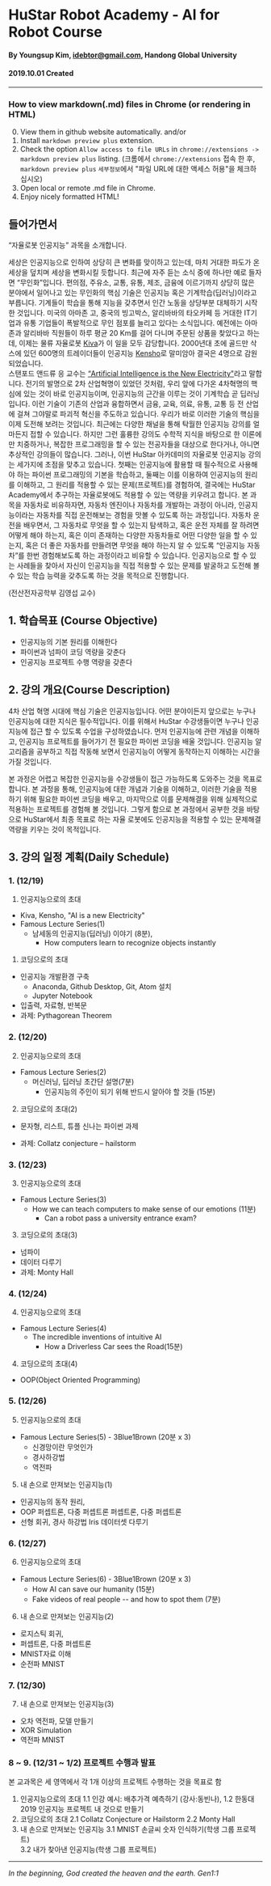 # HuStar Robot Academy - AI for Robot Course

#### By Youngsup Kim, idebtor@gmail.com, Handong Global University
#### 2019.10.01 Created
-------------------------------
### How to view markdown(.md) files in Chrome (or rendering in HTML)
 0. View them in github website automatically.
 and/or
 1. Install `markdown preview plus` extension.
 2. Check the option `Allow access to file URLs` in `chrome://extensions -> markdown preview plus` listing.
    (크롬에서 `chrome://extensions` 접속 한 후, `markdown preview plus` `세부정보`에서 "파일 URL에 대한 액세스 허용"을 체크하십시오)
 3. Open local or remote .md file in Chrome.
 4. Enjoy nicely formatted HTML!

## 들어가면서

“자율로봇 인공지능” 과목을 소개합니다.

세상은 인공지능으로 인하여 상당히 큰 변화를 맞이하고 있는데, 마치 거대한 파도가 온 세상을 덮치며 세상을 변화시킬 듯합니다. 최근에 자주 듣는 소식 중에 하나만 예로 들자면 “무인화”입니다. 편의점, 주유소, 교통, 유통, 제조, 금융에 이르기까지 상당히 많은 분야에서 일어나고 있는 무인화의 핵심 기술은 인공지능 혹은 기계학습(딥러닝)이라고 부릅니다. 기계들이 학습을 통해 지능을 갖추면서 인간 노동을 상당부분 대체하기 시작한 것입니다.  미국의 아마존 고, 중국의 빙고박스, 알리바바의 타오카페 등 거대한 IT기업과 유통 기업들이 폭발적으로 무인 점포를 늘리고 있다는 소식입니다. 예전에는 아마존과 알리바바 직원들이 하루 평균 20 Km를 걸어 다니며 주문된 상품을 찾았다고 하는데, 이제는 물류 자율로봇 [Kiva](https://www.youtube.com/watch?v=UTNsaG5ZleE)가 이 일을 모두 감당합니다.  2000년대 초에 골드만 삭스에 있던 600명의 트레이더들이 인공지능 [Kensho](https://newspeppermint.com/2016/03/24/kensho3/)로 말미암아 결국은 4명으로 감원되었습니다.  
스탠포드 앤드류 응 교수는 [“Artificial Intelligence is the New Electricity"](https://www.youtube.com/watch?v=NQK4ZY_gwKI)라고 말합니다.  전기의 발명으로 2차 산업혁명이 있었던 것처럼, 우리 앞에 다가온 4차혁명의 핵심에 있는 것이 바로 인공지능이며, 인공지능의 근간을 이루는 것이 기계학습 곧 딥러닝입니다. 이런 기술이 기존의 산업과 융합하면서 금융, 교육, 의료, 유통, 교통 등 전 산업에 걸쳐 그야말로 파괴적 혁신을 주도하고 있습니다.  우리가 바로 이러한 기술의 핵심을 이제 도전해 보려는 것입니다.
최근에는 다양한 채널을 통해 탁월한 인공지능 강의를 얼마든지 접할 수 있습니다. 하지만 그런 훌륭한 강의도 수학적 지식을 바탕으로 한 이론에만 치중하거나, 복잡한 프로그래밍을 할 수 있는 전공자들을 대상으로 한다거나, 아니면 추상적인 강의들이 많습니다. 그러나, 이번 HuStar 아카데미의 자율로봇 인공지능 강의는 세가지에 초점을 맞추고 있습니다. 첫째는 인공지능에 활용할 때 필수적으로 사용해야 하는 파이썬 프로그래밍의 기본을 학습하고, 둘째는 이를 이용하여 인공지능의 원리를 이해하고, 그 원리를 적용할 수 있는 문제(프로젝트)를 경험하여, 결국에는 HuStar Academy에서 추구하는 자율로봇에도 적용할 수 있는 역량을 키우려고 합니다.
본 과목을 자동차로 비유하자면, 자동차 엔진이나 자동차를 개발하는 과정이 아니라, 인공지능이라는 자동차를 직접 운전해보는 경험을 맛볼 수 있도록 하는 과정입니다. 자동차 운전을 배우면서, 그 자동차로 무엇을 할 수 있는지 탐색하고, 혹은 운전 자체를 잘 하려면 어떻게 해야 하는지, 혹은 이미 존재하는 다양한 자동차들로 어떤 다양한 일을 할 수 있는지, 혹은 더 좋은 자동차를 만들려면 무엇을 해야 하는지 알 수 있도록 “인공지능 자동차”를 한번 경험해보도록 하는 과정이라고 비유할 수 있습니다. 인공지능으로 할 수 있는 사례들을 찾아서 자신이 인공지능을 직접 적용할 수 있는 문제를 발굴하고 도전해 볼 수 있는 학습 능력을 갖추도록 하는 것을 목적으로 진행합니다.  

(전산전자공학부 김영섭 교수)

## 1.	학습목표 (Course Objective)
 - 인공지능의 기본 원리를 이해한다
 - 파이썬과 넘파이 코딩 역량을 갖춘다
 - 인공지능 프로젝트 수행 역량을 갖춘다

## 2.	강의 개요(Course Description)
4차 산업 혁명 시대에 핵심 기술은 인공지능입니다. 어떤 분야이든지 앞으로는 누구나 인공지능에 대한 지식은 필수적입니다. 이를 위해서 HuStar 수강생들이면 누구나 인공지능에 접근 할 수 있도록 수업을 구성하였습니다.  먼저 인공지능에 관련 개념을 이해하고, 인공지능 프로젝트를 들어가기 전 필요한 파이썬 코딩을 배울 것입니다.  인공지능 알고리즘을 공부하고 직접 작동해 보면서 인공지능이 어떻게 동작하는지 이해하는 시간을 가질 것입니다.

본 과정은 어렵고 복잡한 인공지능을 수강생들이 접근 가능하도록 도와주는 것을 목표로 합니다. 본 과정을 통해, 인공지능에 대한 개념과 기술을 이해하고, 이러한 기술을 적용하기 위해 필요한 파이썬 코딩을 배우고, 마지막으로 이를 문제해결을 위해 실제적으로 적용하는 프로젝트를 경험해 볼 것입니다. 그렇게 함으로 본 과정에서 공부한 것을 바탕으로 HuStar에서 최종 목표로 하는 자율 로봇에도 인공지능을 적용할 수 있는 문제해결 역량을 키우는 것이 목적입니다.

## 3. 강의 일정 계획(Daily Schedule)

### 1. (12/19)
1. 인공지능으로의 초대
  - Kiva, Kensho, "AI is a new Electricity"
  - Famous Lecture Series(1)
    - 남세동의 인공지능(딥러닝) 이야기 (8분),
		- How computers learn to recognize objects instantly

1. 코딩으로의 초대
  -	인공지능 개발환경 구축
    - Anaconda, Github Desktop, Git, Atom 설치
    - Jupyter Notebook
  -	입출력, 자료형, 반복문
  - 과제: Pythagorean Theorem

### 2. (12/20)
2. 인공지능으로의 초대
  - Famous Lecture Series(2)
    - 머신러닝, 딥러닝 초간단 설명(7분)
		- 인공지능의 주인이 되기 위해 반드시 알아야 할 것들 (15분)

2. 코딩으로의 초대(2)
  -	문자형, 리스트, 튜플	신나는 파이썬 과제

  - 과제: Collatz conjecture – hailstorm

### 3. (12/23)
3. 인공지능으로의 초대
  - Famous Lecture Series(3)
    - How we can teach computers to make sense of our emotions (11분)
		- Can a robot pass a university entrance exam?

3. 코딩으로의 초대(3)
  -	넘파이
  - 데이터 다루기
  - 과제: Monty Hall

### 4. (12/24)
4. 인공지능으로의 초대
  - Famous Lecture Series(4)
    - The incredible inventions of intuitive AI
		- How a Driverless Car sees the Road(15분)

4. 코딩으로의 초대(4)
  -	OOP(Object Oriented Programming)

### 5. (12/26)
5. 인공지능으로의 초대
  - Famous Lecture Series(5) - 3Blue1Brown (20분 x 3)
    - 신경망이란 무엇인가
    - 경사하강법
    - 역전파

5. 내 손으로 만져보는 인공지능(1)
  -	인공지능의 동작 원리,
  -	OOP 퍼셉트론, 다중 퍼셉트론	퍼셉트론, 다중 퍼셉트론
  -	선형 회귀, 경사 하강법	Iris 데이터셋 다루기

### 6. (12/27)
6. 인공지능으로의 초대
  - Famous Lecture Series(6) - 3Blue1Brown (20분 x 3)
    - How AI can save our humanity (15분)
    - Fake videos of real people -- and how to spot them (7분)

6. 내 손으로 만져보는 인공지능(2)
  -	로지스틱 회귀,
  - 퍼셉트론, 다중 퍼셉트론
  - MNIST자료 이해
  - 순전파 MNIST

### 7. (12/30)
7. 내 손으로 만져보는 인공지능(3)
  -	오차 역전파, 모델 만들기
  - XOR Simulation
  - 역전파 MNIST

### 8 ~ 9. (12/31 ~ 1/2)	프로젝트 수행과 발표
본 교과목은 세 영역에서 각 1개 이상의 프로젝트 수행하는 것을 목표로 함
1. 인공지능으로의 초대
	1.1 인강 예시: 배추가격 예측하기 (강사:동빈나),
	1.2 한동대 2019 인공지능 프로젝트 내 것으로 만들기  
2. 코딩으로의 초대
	2.1 Collatz Conjecture or Hailstorm
	2.2 Monty Hall
3. 내 손으로 만져보는 인공지능
	3.1 MNIST 손글씨 숫자 인식하기(학생 그룹 프로젝트)  
	3.2 내가 찾아낸 인공지능(학생 그룹 프로젝트)

------------------------------------------
_In the beginning, God created the heaven and the earth. Gen1:1_
